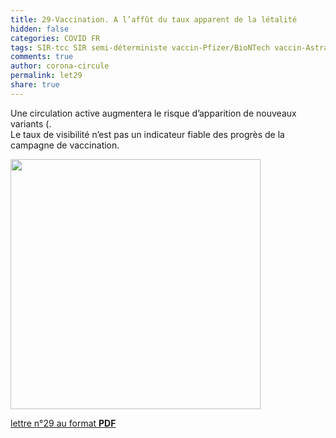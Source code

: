 ```yaml
---
title: 29-Vaccination. A l’affût du taux apparent de la létalité
hidden: false
categories: COVID FR
tags: SIR-tcc SIR semi-déterministe vaccin-Pfizer/BioNTech vaccin-Astra/Zeneka Israël France USA Emirats Royaume-Unis Age variant-Anglais variant-Brésilien variant-Sud-Africain
comments: true
author: corona-circule
permalink: let29
share: true
---
```


<link rel="stylesheet" href="../assets/css/style.css">

Une circulation active augmentera le risque d’apparition de nouveaux variants (.<br/>
Le taux de visibilité n’est pas un indicateur fiable des progrès de la campagne de vaccination.<br/>


<img src='/lettres/images/img-29.png' width='400px'/>

[lettre n°29 au format __PDF__](/lettres/resources/pdf/lettre-29.pdf)
